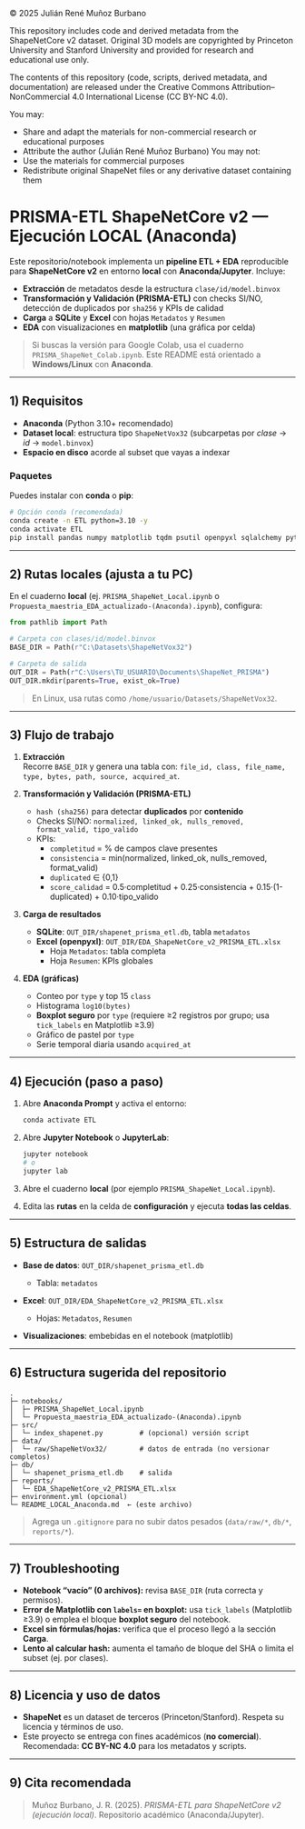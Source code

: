 © 2025 Julián René Muñoz Burbano

This repository includes code and derived metadata from the ShapeNetCore v2 dataset.
Original 3D models are copyrighted by Princeton University and Stanford University
and provided for research and educational use only.

The contents of this repository (code, scripts, derived metadata, and documentation)
are released under the Creative Commons Attribution–NonCommercial 4.0 International License (CC BY-NC 4.0).

You may:
 - Share and adapt the materials for non-commercial research or educational purposes
 - Attribute the author (Julián René Muñoz Burbano)
You may not:
 - Use the materials for commercial purposes
 - Redistribute original ShapeNet files or any derivative dataset containing them



# PRISMA-ETL ShapeNetCore v2 — Ejecución LOCAL (Anaconda)

Este repositorio/notebook implementa un **pipeline ETL + EDA** reproducible para **ShapeNetCore v2** en entorno **local** con **Anaconda/Jupyter**. Incluye:
- **Extracción** de metadatos desde la estructura `clase/id/model.binvox`
- **Transformación y Validación (PRISMA-ETL)** con checks SI/NO, detección de duplicados por `sha256` y KPIs de calidad
- **Carga** a **SQLite** y **Excel** con hojas `Metadatos` y `Resumen`
- **EDA** con visualizaciones en **matplotlib** (una gráfica por celda)

> Si buscas la versión para Google Colab, usa el cuaderno `PRISMA_ShapeNet_Colab.ipynb`. Este README está orientado a **Windows/Linux** con **Anaconda**.

---

## 1) Requisitos

- **Anaconda** (Python 3.10+ recomendado)
- **Dataset local**: estructura tipo `ShapeNetVox32` (subcarpetas por *clase* → *id* → `model.binvox`)
- **Espacio en disco** acorde al subset que vayas a indexar

### Paquetes
Puedes instalar con **conda** o **pip**:

```bash
# Opción conda (recomendada)
conda create -n ETL python=3.10 -y
conda activate ETL
pip install pandas numpy matplotlib tqdm psutil openpyxl sqlalchemy python-binvox
```

---

## 2) Rutas locales (ajusta a tu PC)

En el cuaderno **local** (ej. `PRISMA_ShapeNet_Local.ipynb` o `Propuesta_maestria_EDA_actualizado-(Anaconda).ipynb`), configura:

```python
from pathlib import Path

# Carpeta con clases/id/model.binvox
BASE_DIR = Path(r"C:\Datasets\ShapeNetVox32")

# Carpeta de salida
OUT_DIR = Path(r"C:\Users\TU_USUARIO\Documents\ShapeNet_PRISMA")
OUT_DIR.mkdir(parents=True, exist_ok=True)
```

> En Linux, usa rutas como `/home/usuario/Datasets/ShapeNetVox32`.

---

## 3) Flujo de trabajo

1. **Extracción**  
   Recorre `BASE_DIR` y genera una tabla con: `file_id, class, file_name, type, bytes, path, source, acquired_at`.

2. **Transformación y Validación (PRISMA-ETL)**  
   - `hash (sha256)` para detectar **duplicados** por **contenido**  
   - Checks SI/NO: `normalized, linked_ok, nulls_removed, format_valid, tipo_valido`  
   - KPIs:  
     - `completitud` = % de campos clave presentes  
     - `consistencia` = min(normalized, linked_ok, nulls_removed, format_valid)  
     - `duplicated` ∈ {0,1}  
     - `score_calidad` = 0.5·completitud + 0.25·consistencia + 0.15·(1-duplicated) + 0.10·tipo_valido

3. **Carga de resultados**  
   - **SQLite**: `OUT_DIR/shapenet_prisma_etl.db`, tabla `metadatos`  
   - **Excel (openpyxl)**: `OUT_DIR/EDA_ShapeNetCore_v2_PRISMA_ETL.xlsx`  
     - Hoja `Metadatos`: tabla completa
     - Hoja `Resumen`: KPIs globales

4. **EDA (gráficas)**  
   - Conteo por `type` y top 15 `class`  
   - Histograma `log10(bytes)`  
   - **Boxplot seguro** por `type` (requiere ≥2 registros por grupo; usa `tick_labels` en Matplotlib ≥3.9)  
   - Gráfico de pastel por `type`  
   - Serie temporal diaria usando `acquired_at`

---

## 4) Ejecución (paso a paso)

1. Abre **Anaconda Prompt** y activa el entorno:
   ```bash
   conda activate ETL
   ```

2. Abre **Jupyter Notebook** o **JupyterLab**:
   ```bash
   jupyter notebook
   # o
   jupyter lab
   ```

3. Abre el cuaderno **local** (por ejemplo `PRISMA_ShapeNet_Local.ipynb`).  
4. Edita las **rutas** en la celda de **configuración** y ejecuta **todas las celdas**.

---

## 5) Estructura de salidas

- **Base de datos**: `OUT_DIR/shapenet_prisma_etl.db`  
  - Tabla: `metadatos`

- **Excel**: `OUT_DIR/EDA_ShapeNetCore_v2_PRISMA_ETL.xlsx`  
  - Hojas: `Metadatos`, `Resumen`

- **Visualizaciones**: embebidas en el notebook (matplotlib)

---

## 6) Estructura sugerida del repositorio

```
.
├─ notebooks/
│  ├─ PRISMA_ShapeNet_Local.ipynb
│  └─ Propuesta_maestria_EDA_actualizado-(Anaconda).ipynb
├─ src/
│  └─ index_shapenet.py         # (opcional) versión script
├─ data/
│  └─ raw/ShapeNetVox32/        # datos de entrada (no versionar completos)
├─ db/
│  └─ shapenet_prisma_etl.db    # salida
├─ reports/
│  └─ EDA_ShapeNetCore_v2_PRISMA_ETL.xlsx
├─ environment.yml (opcional)
└─ README_LOCAL_Anaconda.md  ← (este archivo)
```

> Agrega un `.gitignore` para no subir datos pesados (`data/raw/*`, `db/*`, `reports/*`).

---

## 7) Troubleshooting

- **Notebook “vacío” (0 archivos):** revisa `BASE_DIR` (ruta correcta y permisos).  
- **Error de Matplotlib con `labels=` en boxplot:** usa `tick_labels` (Matplotlib ≥3.9) o emplea el bloque **boxplot seguro** del notebook.  
- **Excel sin fórmulas/hojas:** verifica que el proceso llegó a la sección **Carga**.  
- **Lento al calcular hash:** aumenta el tamaño de bloque del SHA o limita el subset (ej. por clases).

---

## 8) Licencia y uso de datos

- **ShapeNet** es un dataset de terceros (Princeton/Stanford). Respeta su licencia y términos de uso.  
- Este proyecto se entrega con fines académicos (**no comercial**). Recomendada: **CC BY-NC 4.0** para los metadatos y scripts.

---

## 9) Cita recomendada

> Muñoz Burbano, J. R. (2025). *PRISMA-ETL para ShapeNetCore v2 (ejecución local)*. Repositorio académico (Anaconda/Jupyter).
